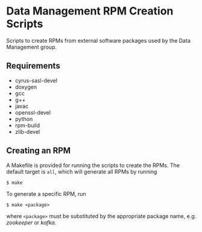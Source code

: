 # Data Management RPM Creation Scripts

Scripts to create RPMs from external software packages used by the Data
Management group.


## Requirements

- cyrus-sasl-devel
- doxygen
- gcc
- g++
- javac
- openssl-devel
- python
- rpm-build
- zlib-devel


## Creating an RPM

A Makefile is provided for running the scripts to create the RPMs. The default
target is `all`, which will generate all RPMs by running

    $ make

To generate a specific RPM, run

    $ make <package>

where `<package>` must be substituted by the appropriate package name, e.g.
*zookeeper* or *kafka*.

